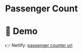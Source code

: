 # Passenger Count

# 🚀 Demo

👉 Netlify: [passenger counter url](https://counter-amirahnasihah.netlify.app/)